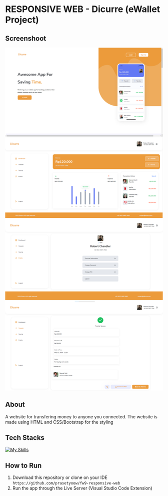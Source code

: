 # **RESPONSIVE WEB - Dicurre (eWallet Project)**

## **Screenshoot**

![Homepage](https://github.com/prasetyoow/fw9-responsive-web/blob/master/assets/screenshoot/index.png)
![Dashboard](https://github.com/prasetyoow/fw9-responsive-web/blob/master/assets/screenshoot/Dashboard.png)
![Profile](https://github.com/prasetyoow/fw9-responsive-web/blob/master/assets/screenshoot/profile.png)
![Transfer](https://github.com/prasetyoow/fw9-responsive-web/blob/master/assets/screenshoot/Transfer.png)

## **About**

 A website for transfering money to anyone you connected. The website is made using HTML and CSS/Bootstrap for the styling

 ## **Tech Stacks**

[![My Skills](https://skills.thijs.gg/icons?i=html,css,bootstrap,&theme=light)](https://skills.thijs.gg)

## **How to Run**
1. Download this repository or clone on your IDE ```https://github.com/prasetyoow/fw9-responsive-web```
2. Run the app through the Live Server (Visual Studio Code Extension)